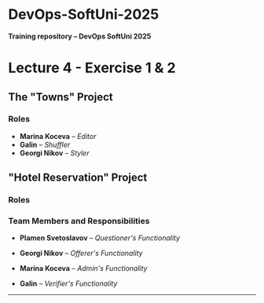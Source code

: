 # DevOps-SoftUni-2025

**Training repository – DevOps SoftUni 2025**


# Lecture 4 - Exercise 1 & 2

## The "Towns" Project

### Roles
- **Marina Koceva** – *Editor*  
- **Galin** – *Shuffler*  
- **Georgi Nikov** – *Styler*


## "Hotel Reservation" Project

### Roles 

### Team Members and Responsibilities

- **Plamen Svetoslavov** – *Questioner's Functionality*  

- **Georgi Nikov** – *Offerer's Functionality*  

- **Marina Koceva** – *Admin's Functionality*  

- **Galin** – *Verifier's Functionality* 

---------------------------------------------------------------------------------
